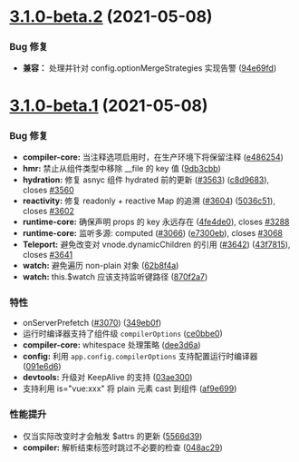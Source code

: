 # [3.1.0-beta.2](https://github.com/vuejs/vue-next/compare/v3.1.0-beta.1...v3.1.0-beta.2) (2021-05-08)

### Bug 修复

* **兼容：** 处理并针对 config.optionMergeStrategies 实现告警 ([94e69fd](https://github.com/vuejs/vue-next/commit/94e69fd3896214da6ff8b9fb09ad942c598053c7))

# [3.1.0-beta.1](https://github.com/vuejs/vue-next/compare/v3.0.11...v3.1.0-beta.1) (2021-05-08)

### Bug 修复

* **compiler-core:** 当注释选项启用时，在生产环境下将保留注释 ([e486254](https://github.com/vuejs/vue-next/commit/e4862544310a4187dfc8b3a49944700888bb60e3))
* **hmr:** 禁止从组件类型中移除 __file 的 key 值 ([9db3cbb](https://github.com/vuejs/vue-next/commit/9db3cbbfc1a072675a8d0e53edf3869af115dc60))
* **hydration:** 修复 asnyc 组件 hydrated 前的更新 ([#3563](https://github.com/vuejs/vue-next/issues/3563)) ([c8d9683](https://github.com/vuejs/vue-next/commit/c8d96837b871d7ad34cd73b4669338be5fdd59fd)), closes [#3560](https://github.com/vuejs/vue-next/issues/3560)
* **reactivity:** 修复 readonly + reactive Map 的追溯 ([#3604](https://github.com/vuejs/vue-next/issues/3604)) ([5036c51](https://github.com/vuejs/vue-next/commit/5036c51cb78435c145ffea5e82cd620d0d056ff7)), closes [#3602](https://github.com/vuejs/vue-next/issues/3602)
* **runtime-core:** 确保声明 props 的 key 永远存在 ([4fe4de0](https://github.com/vuejs/vue-next/commit/4fe4de0a49ffc2461b0394e74674af38ff5e2a20)), closes [#3288](https://github.com/vuejs/vue-next/issues/3288)
* **runtime-core:** 监听多源: computed ([#3066](https://github.com/vuejs/vue-next/issues/3066)) ([e7300eb](https://github.com/vuejs/vue-next/commit/e7300eb47960a153311d568d7976ac5256eb6297)), closes [#3068](https://github.com/vuejs/vue-next/issues/3068)
* **Teleport:** 避免改变对 vnode.dynamicChildren 的引用 ([#3642](https://github.com/vuejs/vue-next/issues/3642)) ([43f7815](https://github.com/vuejs/vue-next/commit/43f78151bfdff2103a9be25e66e3f3be68d03a08)), closes [#3641](https://github.com/vuejs/vue-next/issues/3641)
* **watch:** 避免遍历 non-plain 对象 ([62b8f4a](https://github.com/vuejs/vue-next/commit/62b8f4a39ca56b48a8c8fdf7e200cb80735e16ae))
* **watch:** this.$watch 应该支持监听键路径 ([870f2a7](https://github.com/vuejs/vue-next/commit/870f2a7ba35245fd8c008d2ff666ea130a7e4704))

### 特性

* onServerPrefetch ([#3070](https://github.com/vuejs/vue-next/issues/3070)) ([349eb0f](https://github.com/vuejs/vue-next/commit/349eb0f0ad78f9cb491278eb4c7f9fe0c2e78b79))
* 运行时编译器支持了组件级 `compilerOptions` ([ce0bbe0](https://github.com/vuejs/vue-next/commit/ce0bbe053abaf8ba18de8baf535e175048596ee5))
* **compiler-core:** whitespace 处理策略 ([dee3d6a](https://github.com/vuejs/vue-next/commit/dee3d6ab8b4da6653d15eb148c51d9878007f6b6))
* **config:** 利用 `app.config.compilerOptions` 支持配置运行时编译器 ([091e6d6](https://github.com/vuejs/vue-next/commit/091e6d67bfcc215227d78be578c68ead542481ad))
* **devtools:** 升级对 KeepAlive 的支持 ([03ae300](https://github.com/vuejs/vue-next/commit/03ae3006e1e678ade4377cd10d206e8f7b4ad0cb))
* 支持利用 is="vue:xxx" 将 plain 元素 cast 到组件 ([af9e699](https://github.com/vuejs/vue-next/commit/af9e6999e1779f56b5cf827b97310d8e4e1fe5ec))

### 性能提升

* 仅当实际改变时才会触发 $attrs 的更新 ([5566d39](https://github.com/vuejs/vue-next/commit/5566d39d467ebdd4e4234bc97d62600ff01ea28e))
* **compiler:** 解析结束标签时跳过不必要的检查 ([048ac29](https://github.com/vuejs/vue-next/commit/048ac299f35709b25ae1bc1efa67d2abc53dbc3b))
